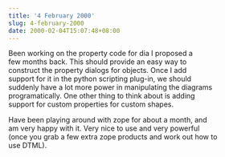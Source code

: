 ```yaml
---
title: '4 February 2000'
slug: 4-february-2000
date: 2000-02-04T15:07:48+08:00
---
```


Been working on the property code for dia I proposed a\
few months back. This should provide an easy way to\
construct the property dialogs for objects. Once I add\
support for it in the python scripting plug-in, we should\
suddenly have a lot more power in manipulating the diagrams\
programatically. One other thing to think about is adding\
support for custom properties for custom shapes.

Have been playing around with zope for about a month, and\
am very happy with it. Very nice to use and very powerful\
(once you grab a few extra zope products and work out how to\
use DTML).
